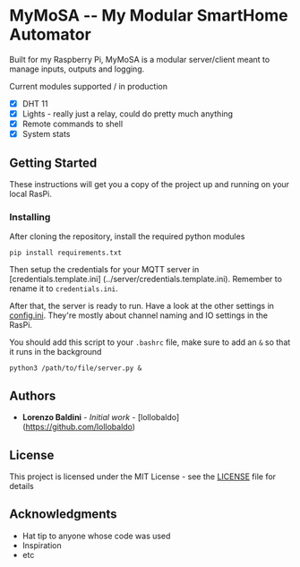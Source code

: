 # MyMoSA -- My Modular SmartHome Automator

Built for my Raspberry Pi, MyMoSA is a modular server/client meant to manage
inputs, outputs and logging.

Current modules supported / in production
-[X] DHT 11
-[X] Lights - really just a relay, could do pretty much anything
-[X] Remote commands to shell
-[X] System stats

## Getting Started

These instructions will get you a copy of the project up and running on your
local RasPi. 

### Installing

After cloning the repository, install the required python modules

```
pip install requirements.txt
```

Then setup the credentials for your MQTT server in [credentials.template.ini]
(../server/credentials.template.ini). Remember to rename it to
`credentials.ini`.

After that, the server is ready to run. Have a look at the other settings in
[config.ini](../server/config.ini). They're mostly about channel naming and
IO settings in the RasPi.

You should add this script to your `.bashrc` file, make sure to add an `&` so
that it runs in the background

```
python3 /path/to/file/server.py &
```

## Authors

* **Lorenzo Baldini** - *Initial work* - [lollobaldo]
(https://github.com/lollobaldo)

## License

This project is licensed under the MIT License - see the [LICENSE](LICENSE)
file for details

## Acknowledgments

* Hat tip to anyone whose code was used
* Inspiration
* etc